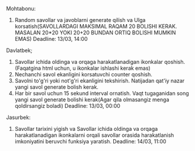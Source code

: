 Mohtabonu:
1. Random savollar va javoblarni generate qilish va UIga korsatish(SAVOLLARDAGI MAKSIMAL RAQAM 20 BOLISHI KERAK. MASALAN 20*20 YOKI 20+20 BUNDAN ORTIQ BOLISHI MUMKIN EMAS)
Deadline: 13/03, 14:00

Davlatbek;
1. Savollar ichida oldinga va orqaga harakatlanadigan ikonkalar qoshish.(Faqatgina html uchun, u ikonkalar ishlashi kerak emas)
2. Nechanchi savol ekanligini korsatuvchi counter qoshish.
3. Savolni to'g'ri yoki not'g'ri ekanligini tekshirish. Natijadan qat'iy nazar yangi savol generate bolish kerak.
4. Har bir savol uchun 15 sekund interval ornatish. Vaqt tugaganidan song yangi savol generate bolishi kerak(Agar qila olmasangiz menga qoldirsangiz boladi)
Deadline: 13/03, 00:00

Jasurbek:
1. Savollar tarixini yigish va  Savollar ichida oldinga va orqaga harakatlanadigan ikonkalarni orqali savollar orasida harakatlanish imkoniyatini beruvchi funksiya yaratish.
Deadline: 14/03, 11:00
